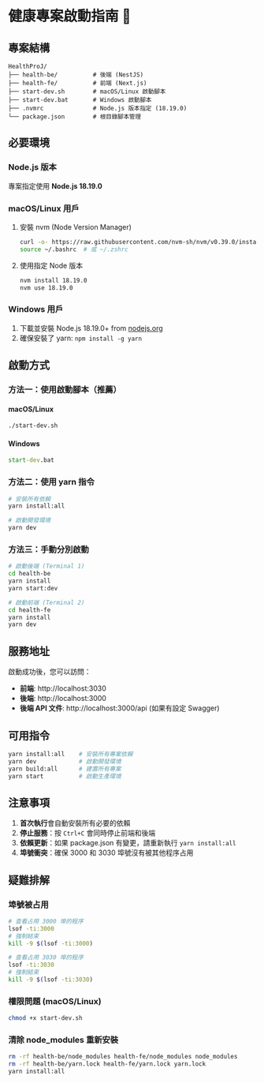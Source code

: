 # 健康專案啟動指南 🚀

## 專案結構
```
HealthProJ/
├── health-be/          # 後端 (NestJS)
├── health-fe/          # 前端 (Next.js)
├── start-dev.sh        # macOS/Linux 啟動腳本
├── start-dev.bat       # Windows 啟動腳本
├── .nvmrc              # Node.js 版本指定 (18.19.0)
└── package.json        # 根目錄腳本管理
```

## 必要環境

### Node.js 版本
專案指定使用 **Node.js 18.19.0**

### macOS/Linux 用戶
1. 安裝 nvm (Node Version Manager)
   ```bash
   curl -o- https://raw.githubusercontent.com/nvm-sh/nvm/v0.39.0/install.sh | bash
   source ~/.bashrc  # 或 ~/.zshrc
   ```

2. 使用指定 Node 版本
   ```bash
   nvm install 18.19.0
   nvm use 18.19.0
   ```

### Windows 用戶
1. 下載並安裝 Node.js 18.19.0+ from [nodejs.org](https://nodejs.org/)
2. 確保安裝了 yarn: `npm install -g yarn`

## 啟動方式

### 方法一：使用啟動腳本（推薦）

#### macOS/Linux
```bash
./start-dev.sh
```

#### Windows
```cmd
start-dev.bat
```

### 方法二：使用 yarn 指令
```bash
# 安裝所有依賴
yarn install:all

# 啟動開發環境
yarn dev
```

### 方法三：手動分別啟動
```bash
# 啟動後端 (Terminal 1)
cd health-be
yarn install
yarn start:dev

# 啟動前端 (Terminal 2)
cd health-fe
yarn install
yarn dev
```

## 服務地址

啟動成功後，您可以訪問：

- **前端**: http://localhost:3030
- **後端**: http://localhost:3000
- **後端 API 文件**: http://localhost:3000/api (如果有設定 Swagger)

## 可用指令

```bash
yarn install:all    # 安裝所有專案依賴
yarn dev            # 啟動開發環境
yarn build:all      # 建置所有專案
yarn start          # 啟動生產環境
```

## 注意事項

1. **首次執行**會自動安裝所有必要的依賴
2. **停止服務**：按 `Ctrl+C` 會同時停止前端和後端
3. **依賴更新**：如果 package.json 有變更，請重新執行 `yarn install:all`
4. **埠號衝突**：確保 3000 和 3030 埠號沒有被其他程序占用

## 疑難排解

### 埠號被占用
```bash
# 查看占用 3000 埠的程序
lsof -ti:3000
# 強制結束
kill -9 $(lsof -ti:3000)

# 查看占用 3030 埠的程序
lsof -ti:3030
# 強制結束
kill -9 $(lsof -ti:3030)
```

### 權限問題 (macOS/Linux)
```bash
chmod +x start-dev.sh
```

### 清除 node_modules 重新安裝
```bash
rm -rf health-be/node_modules health-fe/node_modules node_modules
rm -rf health-be/yarn.lock health-fe/yarn.lock yarn.lock
yarn install:all
``` 